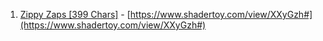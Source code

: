 1. [Zippy Zaps [399 Chars]](Shader/Zippy%20Zaps%20[399%20Chars].shader) - [https://www.shadertoy.com/view/XXyGzh#](https://www.shadertoy.com/view/XXyGzh#)